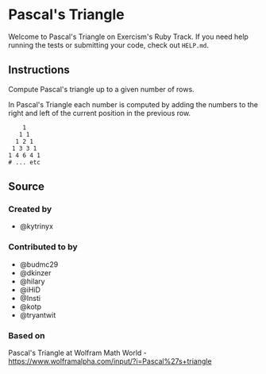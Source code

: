 # Pascal's Triangle

Welcome to Pascal's Triangle on Exercism's Ruby Track.
If you need help running the tests or submitting your code, check out `HELP.md`.

## Instructions

Compute Pascal's triangle up to a given number of rows.

In Pascal's Triangle each number is computed by adding the numbers to the right and left of the current position in the previous row.

```text
    1
   1 1
  1 2 1
 1 3 3 1
1 4 6 4 1
# ... etc
```

## Source

### Created by

- @kytrinyx

### Contributed to by

- @budmc29
- @dkinzer
- @hilary
- @iHiD
- @Insti
- @kotp
- @tryantwit

### Based on

Pascal's Triangle at Wolfram Math World - https://www.wolframalpha.com/input/?i=Pascal%27s+triangle